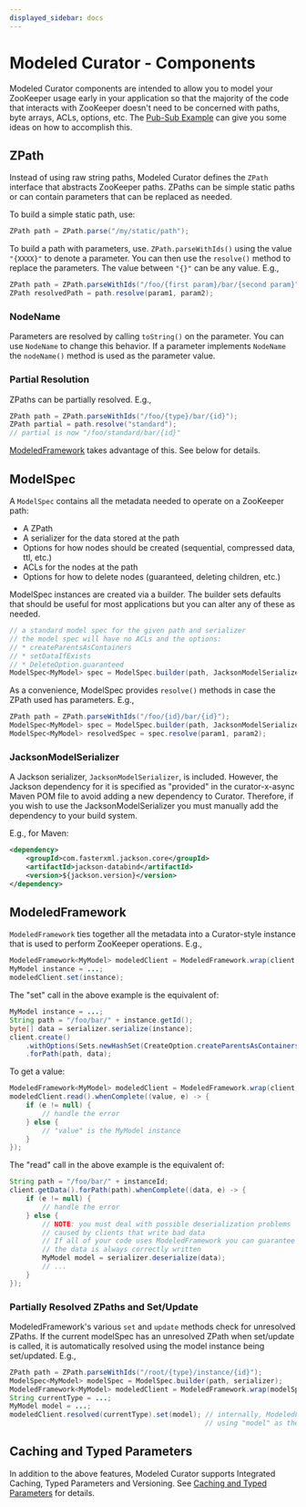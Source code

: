 ```yaml
---
displayed_sidebar: docs
---
```


# Modeled Curator - Components

Modeled Curator components are intended to allow you to model your ZooKeeper usage early in your application so that the majority of the code that interacts with ZooKeeper doesn't need to be concerned with paths, byte arrays, ACLs, options, etc. The [Pub-Sub Example](https://github.com/apache/curator/tree/master/curator-examples/src/main/java/pubsub) can give you some ideas on how to accomplish this.

## ZPath

Instead of using raw string paths, Modeled Curator defines the `ZPath` interface that abstracts ZooKeeper paths. ZPaths can be simple static paths or can contain parameters that can be replaced as needed.

To build a simple static path, use:

```java
ZPath path = ZPath.parse("/my/static/path");
```

To build a path with parameters, use. `ZPath.parseWithIds()` using the value `"{XXXX}"` to denote a parameter. You can then use the `resolve()` method to replace the parameters. The value between `"{}"` can be any value. E.g.,

```java
ZPath path = ZPath.parseWithIds("/foo/{first param}/bar/{second param}");
ZPath resolvedPath = path.resolve(param1, param2);
```

### NodeName

Parameters are resolved by calling `toString()` on the parameter. You can use `NodeName` to change this behavior. If a parameter implements `NodeName` the `nodeName()` method is used as the parameter value.

### Partial Resolution

ZPaths can be partially resolved. E.g.,

```java
ZPath path = ZPath.parseWithIds("/foo/{type}/bar/{id}");
ZPath partial = path.resolve("standard");
// partial is now "/foo/standard/bar/{id}"
```

[ModeledFramework](#modeledframework) takes advantage of this. See below for details.

## ModelSpec

A `ModelSpec` contains all the metadata needed to operate on a ZooKeeper path:

* A ZPath
* A serializer for the data stored at the path
* Options for how nodes should be created (sequential, compressed data, ttl, etc.)
* ACLs for the nodes at the path
* Options for how to delete nodes (guaranteed, deleting children, etc.)

ModelSpec instances are created via a builder. The builder sets defaults that should be useful for most applications but you can alter any of these as needed.

```java
// a standard model spec for the given path and serializer
// the model spec will have no ACLs and the options:
// * createParentsAsContainers
// * setDataIfExists
// * DeleteOption.guaranteed
ModelSpec<MyModel> spec = ModelSpec.builder(path, JacksonModelSerializer.build(MyModel.class)).build();
```

As a convenience, ModelSpec provides `resolve()` methods in case the ZPath used has parameters. E.g.,

```java
ZPath path = ZPath.parseWithIds("/foo/{id}/bar/{id}");
ModelSpec<MyModel> spec = ModelSpec.builder(path, JacksonModelSerializer.build(MyModel.class)).build();
ModelSpec<MyModel> resolvedSpec = spec.resolve(param1, param2);
```

### JacksonModelSerializer

A Jackson serializer, `JacksonModelSerializer`, is included. However, the Jackson dependency for it is specified as "provided" in the curator-x-async Maven POM file to avoid adding a new dependency to Curator. Therefore, if you wish to use the JacksonModelSerializer you must manually add the dependency to your build system.

E.g., for Maven:

```xml
<dependency>
    <groupId>com.fasterxml.jackson.core</groupId>
    <artifactId>jackson-databind</artifactId>
    <version>${jackson.version}</version>
</dependency>
```

## ModeledFramework

`ModeledFramework` ties together all the metadata into a Curator-style instance that is used to perform ZooKeeper operations. E.g.,

```java
ModeledFramework<MyModel> modeledClient = ModeledFramework.wrap(client, myModelSpec);
MyModel instance = ...;
modeledClient.set(instance);
```

The "set" call in the above example is the equivalent of:

```java
MyModel instance = ...;
String path = "/foo/bar/" + instance.getId();
byte[] data = serializer.serialize(instance);
client.create()
    .withOptions(Sets.newHashSet(CreateOption.createParentsAsContainers, CreateOption.setDataIfExists))
    .forPath(path, data);
```

To get a value:

```java
ModeledFramework<MyModel> modeledClient = ModeledFramework.wrap(client, myModelSpec);
modeledClient.read().whenComplete((value, e) -> {
    if (e != null) {
        // handle the error
    } else {
        // "value" is the MyModel instance
    }
});
```

The "read" call in the above example is the equivalent of:

```java
String path = "/foo/bar/" + instanceId;
client.getData().forPath(path).whenComplete((data, e) -> {
    if (e != null) {
        // handle the error
    } else {
        // NOTE: you must deal with possible deserialization problems
        // caused by clients that write bad data
        // If all of your code uses ModeledFramework you can guarantee that
        // the data is always correctly written
        MyModel model = serializer.deserialize(data);
        // ...
    }
});
```

### Partially Resolved ZPaths and Set/Update

ModeledFramework's various `set` and `update` methods check for unresolved ZPaths. If the current modelSpec has an unresolved ZPath when set/update is called, it is automatically resolved using the model instance being set/updated. E.g.,

```java
ZPath path = ZPath.parseWithIds("/root/{type}/instance/{id}");
ModelSpec<MyModel> modelSpec = ModelSpec.builder(path, serializer);
ModeledFramework<MyModel> modeledClient = ModeledFramework.wrap(modelSpec, client, modelSpec);
String currentType = ...;
MyModel model = ...;
modeledClient.resolved(currentType).set(model); // internally, ModeledFramework calls ZPath.resolved()
                                                // using "model" as the argument to get the actual ZPath

```

## Caching and Typed Parameters

In addition to the above features, Modeled Curator supports Integrated Caching, Typed Parameters and Versioning. See [Caching and Typed Parameters](modeled-typed.md) for details.
